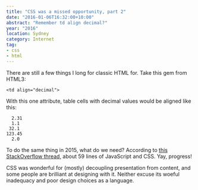 ```yaml
---
title: "CSS was a missed opportunity, part 2"
date: "2016-01-06T16:32:00+10:00"
abstract: "Remember td align decimal?"
year: "2016"
location: Sydney
category: Internet
tag:
- css
- html
---
```

There are still a few things I long for classic HTML for. Take this gem from HTML3:

    <td align="decimal">

With this one attribute, table cells with decimal values would be aligned like this:

      2.31
      1.1
     32.1
    123.45
      2.0

To do the same thing in 2015, what do we need? According to [this StackOverflow thread][so], about 59 lines of JavaScript and CSS. Yay, progress!

CSS was wonderful for (mostly) decoupling presentation from content, and some people are brilliant at designing with it. Neither excuse its woeful inadequacy and poor design choices as a language.

[so]: https://stackoverflow.com/questions/1363239/aligning-decimal-points-in-html "Aligning decimal points in HTML"

